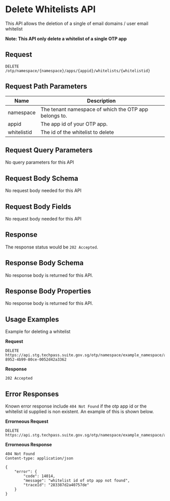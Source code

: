 # Delete Whitelists API
This API allows the deletion of a single of email domains / user email whitelist

**Note: This API only delete a whitelist of a single OTP app**

## Request
```
DELETE /otp/namespace/{namespace}/apps/{appid}/whitelists/{whitelistid}
```
## Request Path Parameters
| Name        | Description                                           |
| ----------- | ----------------------------------------------------- |
| namespace   | The tenant namespace of which the OTP app belongs to. |
| appid       | The app id of your OTP app.                           |
| whitelistid | The id of the whitelist to delete                     |

## Request Query Parameters
No query parameters for this API

## Request Body Schema
No request body needed for this API

## Request Body Fields
No request body needed for this API

## Response
The response status would be `202 Accepted`.

## Response Body Schema
No response body is returned for this API.

## Response Body Properties
No response body is returned for this API.

## Usage Examples

Example for deleting a whitelist

**Request**
```http
DELETE https://api.stg.techpass.suite.gov.sg/otp/namespace/example_namespace/apps/example_app_id/whitelists/f64a12fb-8952-4b99-80ce-0052d42a3362

```
**Response**
```
202 Accepted

```
## Error Responses

Known error response include `404 Not Found` if the otp app id or the whitelist id supplied is non existent.
An example of this is shown below.

**Errorneous Request**
```http
DELETE https://api.stg.techpass.suite.gov.sg/otp/namespace/example_namespace/apps/example_app_id/whitelists/nonexistentwhitelistid
```
**Errorneous Response**
```http
404 Not Found
Content-type: application/json

{
    "error": {
        "code": 14014,
        "message": "whitelist id of otp app not found",
        "traceId": "283387d2a40757de"
    }
}
```